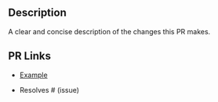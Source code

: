 ## Description

A clear and concise description of the changes this PR makes.

## PR Links

- [Example](https://www.example.com)

- Resolves # (issue)